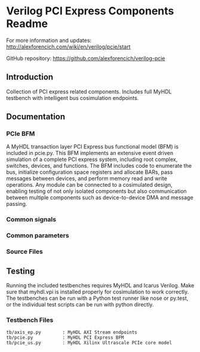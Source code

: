 # Verilog PCI Express Components Readme

For more information and updates: http://alexforencich.com/wiki/en/verilog/pcie/start

GitHub repository: https://github.com/alexforencich/verilog-pcie

## Introduction

Collection of PCI express related components.  Includes full MyHDL testbench
with intelligent bus cosimulation endpoints.

## Documentation

### PCIe BFM

A MyHDL transaction layer PCI Express bus functional model (BFM) is included in pcie.py.  This BFM implements an extensive event driven simulation of a complete PCI express system, including root complex, switches, devices, and functions.  The BFM includes code to enumerate the bus, initialize configuration space registers and allocate BARs, pass messages between devices, and perform memory read and write operations.  Any module can be connected to a cosimulated design, enabling testing of not only isolated components but also communication between multiple components such as device-to-device DMA and message passing.  

### Common signals

### Common parameters

### Source Files

## Testing

Running the included testbenches requires MyHDL and Icarus Verilog.  Make sure
that myhdl.vpi is installed properly for cosimulation to work correctly.  The
testbenches can be run with a Python test runner like nose or py.test, or the
individual test scripts can be run with python directly.

### Testbench Files

    tb/axis_ep.py        : MyHDL AXI Stream endpoints
    tb/pcie.py           : MyHDL PCI Express BFM
    tb/pcie_us.py        : MyHDL Xilinx Ultrascale PCIe core model
